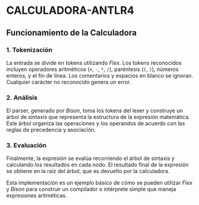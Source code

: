 # CALCULADORA-ANTLR4
## Funcionamiento de la Calculadora

### 1. Tokenización

La entrada se divide en tokens utilizando *Flex*. Los tokens reconocidos incluyen operadores aritméticos (`+`, `-`, `*`, `/`), paréntesis (`(`, `)`), números enteros, y el fin de línea. Los comentarios y espacios en blanco se ignoran. Cualquier carácter no reconocido genera un error.

### 2. Análisis

El parser, generado por *Bison*, toma los tokens del lexer y construye un árbol de sintaxis que representa la estructura de la expresión matemática. Este árbol organiza las operaciones y los operandos de acuerdo con las reglas de precedencia y asociación.

### 3. Evaluación

Finalmente, la expresión se evalúa recorriendo el árbol de sintaxis y calculando los resultados en cada nodo. El resultado final de la expresión se obtiene en la raíz del árbol, que es devuelto por la calculadora.

Esta implementación es un ejemplo básico de cómo se pueden utilizar *Flex* y *Bison* para construir un compilador o intérprete simple que maneja expresiones aritméticas.
